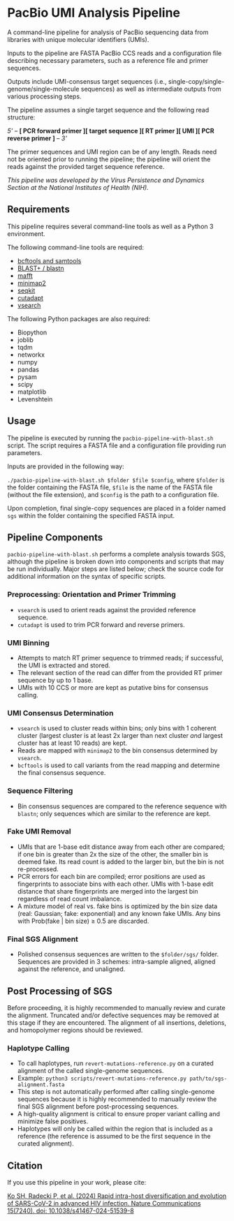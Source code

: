 # PacBio UMI Analysis Pipeline

A command-line pipeline for analysis of PacBio sequencing data from libraries with unique molecular identifiers (UMIs).

Inputs to the pipeline are FASTA PacBio CCS reads and a configuration file describing necessary parameters, such as a reference file and primer sequences.

Outputs include UMI-consensus target sequences (i.e., single-copy/single-genome/single-molecule sequences) as well as intermediate outputs from various processing steps.  

The pipeline assumes a single target sequence and the following read structure:

*5'* – **[ PCR forward primer ][ target sequence ][ RT primer ][ UMI ][ PCR reverse primer ]** – *3'*

The primer sequences and UMI region can be of any length. Reads need not be oriented prior to running the pipeline; the pipeline will orient the reads against the provided target sequence reference.

*This pipeline was developed by the Virus Persistence and Dynamics Section at the National Institutes of Health (NIH).*


## Requirements

This pipeline requires several command-line tools as well as a Python 3 environment.

The following command-line tools are required:
* [bcftools and samtools](https://www.htslib.org/download/)
* [BLAST+ / blastn](https://blast.ncbi.nlm.nih.gov/Blast.cgi?PAGE_TYPE=BlastDocs&DOC_TYPE=Download)
* [mafft](https://mafft.cbrc.jp/alignment/software/)
* [minimap2](https://github.com/lh3/minimap2)
* [seqkit](https://bioinf.shenwei.me/seqkit/)
* [cutadapt](https://cutadapt.readthedocs.io/en/stable/index.html)
* [vsearch](https://github.com/torognes/vsearch)

The following Python packages are also required:
* Biopython
* joblib
* tqdm
* networkx
* numpy
* pandas
* pysam
* scipy
* matplotlib
* Levenshtein

## Usage

The pipeline is executed by running the `pacbio-pipeline-with-blast.sh` script. The script requires a FASTA file and a configuration file providing run parameters.

Inputs are provided in the following way:

`./pacbio-pipeline-with-blast.sh $folder $file $config`, where `$folder` is the folder containing the FASTA file, `$file` is the name of the FASTA file (without the file extension), and `$config` is the path to a configuration file.

Upon completion, final single-copy sequences are placed in a folder named `sgs` within the folder containing the specified FASTA input.

## Pipeline Components

`pacbio-pipeline-with-blast.sh` performs a complete analysis towards SGS, although the pipeline is broken down into components and scripts that may be run individually. Major steps are listed below; check the source code for additional information on the syntax of specific scripts.

### Preprocessing: Orientation and Primer Trimming
- `vsearch` is used to orient reads against the provided reference sequence.
- `cutadapt` is used to trim PCR forward and reverse primers. 
	
### UMI Binning
- Attempts to match RT primer sequence to trimmed reads; if successful, the UMI is extracted and stored.
- The relevant section of the read can differ from the provided RT primer sequence by up to 1 base.
- UMIs with 10 CCS or more are kept as putative bins for consensus calling.

### UMI Consensus Determination
- `vsearch` is used to cluster reads within bins; only bins with 1 coherent cluster (largest cluster is at least 2x larger than next cluster *and* largest cluster has at least 10 reads) are kept.
- Reads are mapped with `minimap2` to the bin consensus determined by `vsearch`.
- `bcftools` is used to call variants from the read mapping and determine the final consensus sequence.

### Sequence Filtering
- Bin consensus sequences are compared to the reference sequence with `blastn`; only sequences which are similar to the reference are kept.

### Fake UMI Removal
- UMIs that are 1-base edit distance away from each other are compared; if one bin is greater than 2x the size of the other, the smaller bin is deemed fake. Its read count is added to the larger bin, but the bin is not re-processed.
- PCR errors for each bin are compiled; error positions are used as fingerprints to associate bins with each other. UMIs with 1-base edit distance that share fingerprints are merged into the largest bin regardless of read count imbalance.
- A mixture model of real vs. fake bins is optimized by the bin size data (real: Gaussian; fake: exponential) and any known fake UMIs. Any bins with Prob(fake | bin size) ≥ 0.5 are discarded.

### Final SGS Alignment
- Polished consensus sequences are written to the `$folder/sgs/` folder. Sequences are provided in 3 schemes: intra-sample aligned, aligned against the reference, and unaligned.

## Post Processing of SGS

Before proceeding, it is highly recommended to manually review and curate the alignment. Truncated and/or defective sequences may be removed at this stage if they are encountered. The alignment of all insertions, deletions, and homopolymer regions should be reviewed.

### Haplotype Calling
- To call haplotypes, run `revert-mutations-reference.py` on a curated alignment of the called single-genome sequences.
- Example: `python3 scripts/revert-mutations-reference.py path/to/sgs-alignment.fasta`
- This step is not automatically performed after calling single-genome sequences because it is highly recommended to manually review the final SGS alignment before post-processing sequences.
- A high-quality alignment is critical to ensure proper variant calling and minimize false positives.
- Haplotypes will only be called within the region that is included as a reference (the reference is assumed to be the first sequence in the curated alignment).

## Citation

If you use this pipeline in your work, please cite:

[Ko SH, Radecki P, et al. (2024) Rapid intra-host diversification and evolution of SARS-CoV-2 in advanced HIV infection. Nature Communications 15(7240). doi: 10.1038/s41467-024-51539-8](https://doi.org/10.1038/s41467-024-51539-8)

